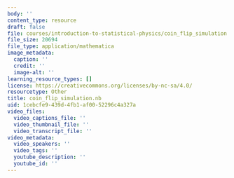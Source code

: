 ```yaml
---
body: ''
content_type: resource
draft: false
file: courses/introduction-to-statistical-physics/coin_flip_simulation.nb
file_size: 20694
file_type: application/mathematica
image_metadata:
  caption: ''
  credit: ''
  image-alt: ''
learning_resource_types: []
license: https://creativecommons.org/licenses/by-nc-sa/4.0/
resourcetype: Other
title: coin_flip_simulation.nb
uid: 1cebcfe9-439d-4fb1-af00-52296c4a327a
video_files:
  video_captions_file: ''
  video_thumbnail_file: ''
  video_transcript_file: ''
video_metadata:
  video_speakers: ''
  video_tags: ''
  youtube_description: ''
  youtube_id: ''
---
```

